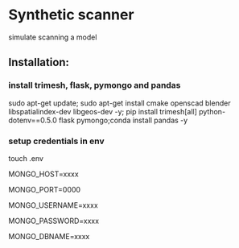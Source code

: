 # Synthetic scanner
simulate scanning a model

## Installation:
### install trimesh, flask, pymongo and pandas
sudo apt-get update; sudo apt-get install cmake openscad blender libspatialindex-dev libgeos-dev -y; pip install trimesh[all] python-dotenv==0.5.0 flask pymongo;conda install pandas -y

### setup credentials in env
touch .env

MONGO_HOST=xxxx

MONGO_PORT=0000

MONGO_USERNAME=xxxx

MONGO_PASSWORD=xxxx

MONGO_DBNAME=xxxx